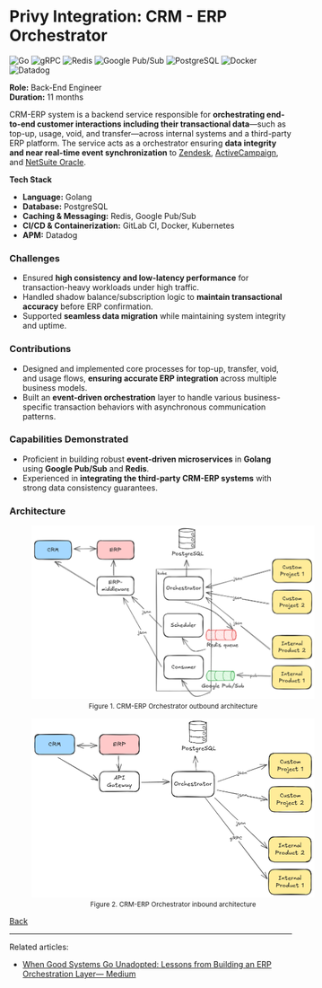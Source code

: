 # Privy Integration: CRM - ERP Orchestrator

![Go](https://img.shields.io/badge/go-%2300ADD8.svg?style=for-the-badge&logo=go&logoColor=white)
![gRPC](https://img.shields.io/badge/gRPC-%23244b5a?style=for-the-badge&logoColor=%23244b5a)
![Redis](https://img.shields.io/badge/redis-%23DD0031.svg?style=for-the-badge&logo=redis&logoColor=white)
![Google Pub/Sub](https://img.shields.io/badge/googlepubsub-%234285F4?style=for-the-badge&logo=googlepubsub&logoColor=white)
![PostgreSQL](https://img.shields.io/badge/postgres-%23316192.svg?style=for-the-badge&logo=postgresql&logoColor=white)
![Docker](https://img.shields.io/badge/docker-%230db7ed.svg?style=for-the-badge&logo=docker&logoColor=white)
![Datadog](https://img.shields.io/badge/datadog-%23632CA6.svg?style=for-the-badge&logo=datadog&logoColor=white)

<b>Role:</b> Back-End Engineer<br/>
<b>Duration:</b> 11 months

CRM-ERP system is a backend service responsible for <b>orchestrating end-to-end customer interactions including their transactional data</b>—such as top-up, usage, void, and transfer—across internal systems and a third-party ERP platform. The service acts as a orchestrator ensuring <b>data integrity and near real-time event synchronization</b> to [Zendesk](https://www.zendesk.com), [ActiveCampaign](https://www.activecampaign.com), and [NetSuite Oracle](https://www.apergu.com/netsuiteapergu).

<b>Tech Stack</b>

- <b>Language:</b> Golang
- <b>Database:</b> PostgreSQL
- <b>Caching & Messaging:</b> Redis, Google Pub/Sub
- <b>CI/CD & Containerization:</b> GitLab CI, Docker, Kubernetes
- <b>APM:</b> Datadog

### Challenges

- Ensured <b>high consistency and low-latency performance</b> for transaction-heavy workloads under high traffic.
- Handled shadow balance/subscription logic to <b>maintain transactional accuracy</b> before ERP confirmation.
- Supported <b>seamless data migration</b> while maintaining system integrity and uptime.

### Contributions

- Designed and implemented core processes for top-up, transfer, void, and usage flows, <b>ensuring accurate ERP integration</b> across multiple business models.
- Built an <b>event-driven orchestration</b> layer to handle various business-specific transaction behaviors with asynchronous communication patterns.

### Capabilities Demonstrated

- Proficient in building robust <b>event-driven microservices</b> in <b>Golang</b> using <b>Google Pub/Sub</b> and <b>Redis</b>.
- Experienced in <b>integrating the third-party CRM-ERP systems</b> with strong data consistency guarantees.

### Architecture

<figure style="width:100%">
    <a href="images/privy_crm_erp_orchestrator_outbound_architecture.png"
       target="_blank"
       rel="noopener noreferrer">
        <img src="images/privy_crm_erp_orchestrator_outbound_architecture.png" alt="Privy: CRM - ERP Orchestrator Ourbound Architecture">
    </a>
    <figcaption style="text-align:center"><small>Figure 1. CRM-ERP Orchestrator outbound architecture</small></figcaption>
</figure>

<figure style="width:100%">
    <a href="images/privy_crm_erp_orchestrator_inbound_architecture.png"
       target="_blank"
       rel="noopener noreferrer">
        <img src="images/privy_crm_erp_orchestrator_inbound_architecture.png" alt="Privy: CRM - ERP Orchestrator Inbound Architecture">
    </a>
    <figcaption style="text-align:center"><small>Figure 2. CRM-ERP Orchestrator inbound architecture</small></figcaption>
</figure>

[Back](./)

____

Related articles:

- [When Good Systems Go Unadopted: Lessons from Building an ERP Orchestration Layer— Medium](https://medium.com/@ymanshur/when-good-systems-go-unadopted-lessons-from-building-an-erp-orchestration-layer-2695c238daf4)
